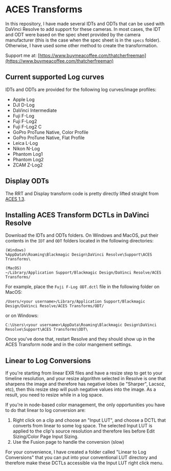 # ACES Transforms
In this repository, I have made several IDTs and ODTs that can be used with DaVinci Resolve to add support for these cameras. In most cases, the IDT and ODT were based on the spec sheet provided by the camera manufacturer (this is the case when the spec sheet is in the `specs` folder). Otherwise, I have used some other method to create the transformation.

Support me at: [https://www.buymeacoffee.com/thatcherfreeman](https://www.buymeacoffee.com/thatcherfreeman)

## Current supported Log curves
IDTs and ODTs are provided for the following log curves/image profiles:

- Apple Log
- DJI D-Log
- DaVinci Intermediate
- Fuji F-Log
- Fuji F-Log2
- Fuji F-Log2 C
- GoPro ProTune Native, Color Profile
- GoPro ProTune Native, Flat Profile
- Leica L-Log
- Nikon N-Log
- Phantom Log1
- Phantom Log2
- ZCAM Z-Log2

## Display ODTs
The RRT and Display transform code is pretty directly lifted straight from [ACES 1.3](https://github.com/ampas/aces-core/tree/1256fee50ee35548c6eab8eca854ff3349008489/).

## Installing ACES Transform DCTLs in DaVinci Resolve
Download the IDTs and ODTs folders. On Windows and MacOS, put their contents in the `IDT` and `ODT` folders located in the following directories:
```
(Windows)
%AppData%\Roaming\Blackmagic Design\DaVinci Resolve\Support\ACES Transforms\

(MacOS)
~/Library/Application Support/Blackmagic Design/DaVinci Resolve/ACES Transforms/
```

For example, place the `Fuji F-Log ODT.dctl` file in the following folder on MacOS:
```
/Users/<your username>/Library/Application Support/Blackmagic Design/DaVinci Resolve/ACES Transforms/ODT/
```
or on Windows:
```
C:\Users\<your username>\AppData\Roaming\Blackmagic Design\DaVinci Resolve\Support\ACES Transforms\ODT\
```
Once you've done that, restart Resolve and they should show up in the ACES Transform node and in the color mangement settings.

## Linear to Log Conversions
If you're starting from linear EXR files and have a resize step to get to your timeline resolution, and your resize algorithm selected in Resolve is one that sharpens the image and therefore has negative lobes (ie "Sharper", Lacsoz, etc), then this resize step will push negative values into the image. As a result, you need to resize while in a log space.

If you're in node-based color management, the only opportunities you have to do that linear to log conversion are:
1. Right click on a clip and choose an "Input LUT", and choose a DCTL that converts from linear to some log space. The selected Input LUT is applied to the clip's source resolution and therefore lies before Edit Sizing/Color Page Input Sizing.
2. Use the Fusion page to handle the conversion (slow)

For your convenience, I have created a folder called "Linear to Log Conversions" that you can put into your conventional LUT directory and therefore make these DCTLs accessible via the Input LUT right click menu.